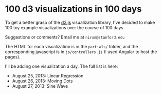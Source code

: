 # 100 d3 visualizations in 100 days

To get a better grasp of the [d3.js](http://www.d3js.org/) visualization library, I've decided to make 100 toy example visualizations over the course of 100 days.

Suggestions or comments? Email me at `nirum@stanford.edu`

The HTML for each visualization is in the `partials/` folder, and the corresponding javascript is in `js/controllers.js` (I used Angular to host the pages).

I'll be adding one visualization a day. The full list is here:
- August 25, 2013: Linear Regression
- August 26, 2013: Moving Dots
- August 27, 2013: Sine Wave
